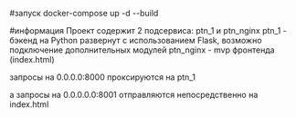 #запуск
docker-compose up -d --build

#информация
Проект содержит 2 подсервиса: ptn_1 и ptn_nginx
ptn_1 - бэкенд на Python развернут с использованием Flask, возможно подключение дополнительных модулей
ptn_nginx - mvp фронтенда (index.html)

запросы на 0.0.0.0:8000 проксируются на ptn_1

а запросы на 0.0.0.0.0:8001 отправляются непосредственно на index.html
